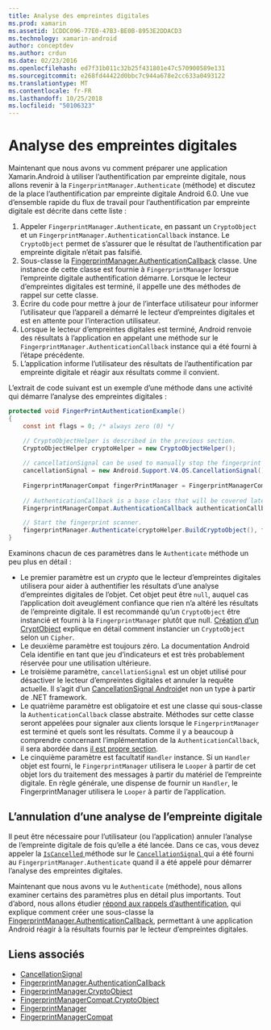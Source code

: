 ```yaml
---
title: Analyse des empreintes digitales
ms.prod: xamarin
ms.assetid: 1CDDC096-77E0-47B3-BE0B-8953E2DDACD3
ms.technology: xamarin-android
author: conceptdev
ms.author: crdun
ms.date: 02/23/2016
ms.openlocfilehash: ed7f31b011c32b25f431801e47c570900589e131
ms.sourcegitcommit: e268fd44422d0bbc7c944a678e2cc633a0493122
ms.translationtype: MT
ms.contentlocale: fr-FR
ms.lasthandoff: 10/25/2018
ms.locfileid: "50106323"
---
```

# <a name="scanning-for-fingerprints"></a>Analyse des empreintes digitales

Maintenant que nous avons vu comment préparer une application Xamarin.Android à utiliser l’authentification par empreinte digitale, nous allons revenir à la `FingerprintManager.Authenticate` (méthode) et discutez de la place l’authentification par empreinte digitale Android 6.0. Une vue d’ensemble rapide du flux de travail pour l’authentification par empreinte digitale est décrite dans cette liste :

1. Appeler `FingerprintManager.Authenticate`, en passant un `CryptoObject` et un `FingerprintManager.AuthenticationCallback` instance. Le `CryptoObject` permet de s’assurer que le résultat de l’authentification par empreinte digitale n’était pas falsifié. 
2. Sous-classe la [FingerprintManager.AuthenticationCallback](http://developer.android.com/reference/android/hardware/fingerprint/FingerprintManager.AuthenticationCallback.html) classe. Une instance de cette classe est fournie à `FingerprintManager` lorsque l’empreinte digitale authentification démarre. Lorsque le lecteur d’empreintes digitales est terminé, il appelle une des méthodes de rappel sur cette classe.
3. Écrire du code pour mettre à jour de l’interface utilisateur pour informer l’utilisateur que l’appareil a démarré le lecteur d’empreintes digitales et est en attente pour l’interaction utilisateur. 
4. Lorsque le lecteur d’empreintes digitales est terminé, Android renvoie des résultats à l’application en appelant une méthode sur le `FingerprintManager.AuthenticationCallback` instance qui a été fourni à l’étape précédente.
5. L’application informe l’utilisateur des résultats de l’authentification par empreinte digitale et réagir aux résultats comme il convient. 

L’extrait de code suivant est un exemple d’une méthode dans une activité qui démarre l’analyse des empreintes digitales :

```csharp
protected void FingerPrintAuthenticationExample()
{
    const int flags = 0; /* always zero (0) */

    // CryptoObjectHelper is described in the previous section.
    CryptoObjectHelper cryptoHelper = new CryptoObjectHelper();    
    
    // cancellationSignal can be used to manually stop the fingerprint scanner. 
    cancellationSignal = new Android.Support.V4.OS.CancellationSignal();
    
    FingerprintManagerCompat fingerPrintManager = FingerprintManagerCompat.From(this);
    
    // AuthenticationCallback is a base class that will be covered later on in this guide.
    FingerprintManagerCompat.AuthenticationCallback authenticationCallback = new MyAuthCallbackSample(this);

    // Start the fingerprint scanner.
    fingerprintManager.Authenticate(cryptoHelper.BuildCryptoObject(), flags, cancellationSignal, authenticationCallback, null);
}
```

Examinons chacun de ces paramètres dans le `Authenticate` méthode un peu plus en détail :

* Le premier paramètre est un _crypto_ que le lecteur d’empreintes digitales utilisera pour aider à authentifier les résultats d’une analyse d’empreintes digitales de l’objet. Cet objet peut être `null`, auquel cas l’application doit aveuglément confiance que rien n’a altéré les résultats de l’empreinte digitale. Il est recommandé qu’un `CryptoObject` être instancié et fourni à la `FingerprintManager` plutôt que null. [Création d’un CryptObject](~/android/platform/fingerprint-authentication/creating-a-cryptoobject.md) explique en détail comment instancier un `CryptoObject` selon un `Cipher`.
* Le deuxième paramètre est toujours zéro. La documentation Android Cela identifie en tant que jeu d’indicateurs et est très probablement réservée pour une utilisation ultérieure. 
* Le troisième paramètre, `cancellationSignal` est un objet utilisé pour désactiver le lecteur d’empreintes digitales et annuler la requête actuelle. Il s’agit d’un [CancellationSignal Android](http://developer.android.com/reference/android/os/CancellationSignal.html)et non un type à partir de .NET framework.
* Le quatrième paramètre est obligatoire et est une classe qui sous-classe la `AuthenticationCallback` classe abstraite. Méthodes sur cette classe seront appelées pour signaler aux clients lorsque le `FingerprintManager` est terminé et quels sont les résultats. Comme il y a beaucoup à comprendre concernant l’implémentation de la `AuthenticationCallback`, il sera abordée dans [il est propre section](~/android/platform/fingerprint-authentication/fingerprint-authentication-callbacks.md).
* Le cinquième paramètre est facultatif `Handler` instance. Si un `Handler` objet est fourni, le `FingerprintManager` utilisera le `Looper` à partir de cet objet lors du traitement des messages à partir du matériel de l’empreinte digitale. En règle générale, une dispense de fournir un `Handler`, le FingerprintManager utilisera le `Looper` à partir de l’application.

## <a name="cancelling-a-fingerprint-scan"></a>L’annulation d’une analyse de l’empreinte digitale

Il peut être nécessaire pour l’utilisateur (ou l’application) annuler l’analyse de l’empreinte digitale de fois qu’elle a été lancée. Dans ce cas, vous devez appeler la [ `IsCancelled` ](http://developer.android.com/reference/android/os/CancellationSignal.html#isCanceled()) méthode sur le [ `CancellationSignal` ](http://developer.android.com/reference/android/os/CancellationSignal.html) qui a été fourni au `FingerprintManager.Authenticate` quand il a été appelé pour démarrer l’analyse des empreintes digitales.

Maintenant que nous avons vu le `Authenticate` (méthode), nous allons examiner certains des paramètres plus en détail plus importants. Tout d’abord, nous allons étudier [répond aux rappels d’authentification](~/android/platform/fingerprint-authentication/fingerprint-authentication-callbacks.md), qui explique comment créer une sous-classe la [FingerprintManager.AuthenticationCallback](http://developer.android.com/reference/android/hardware/fingerprint/FingerprintManager.AuthenticationCallback.html), permettant à une application Android réagir à la résultats fournis par le lecteur d’empreintes digitales.




## <a name="related-links"></a>Liens associés

- [CancellationSignal](http://developer.android.com/reference/android/os/CancellationSignal.html)
- [FingerprintManager.AuthenticationCallback](http://developer.android.com/reference/android/hardware/fingerprint/FingerprintManager.AuthenticationCallback.html)
- [FingerprintManager.CryptoObject](http://developer.android.com/reference/android/hardware/fingerprint/FingerprintManager.CryptoObject.html)
- [FingerprintManagerCompat.CryptoObject](http://developer.android.com/reference/android/support/v4/hardware/fingerprint/FingerprintManagerCompat.CryptoObject.html)
- [FingerprintManager](http://developer.android.com/reference/android/hardware/fingerprint/FingerprintManager.html)
- [FingerprintManagerCompat](http://developer.android.com/reference/android/support/v4/hardware/fingerprint/FingerprintManagerCompat.html)
